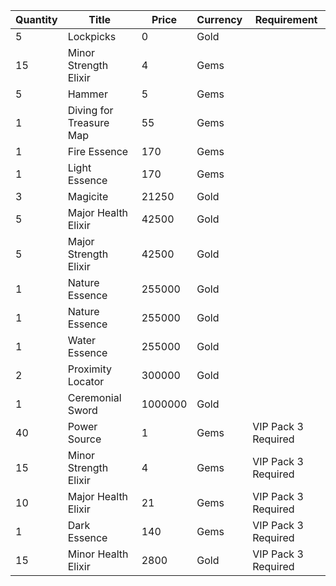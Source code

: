 | Quantity | Title | Price | Currency |  Requirement |
| -------- | ----- | ----- | -------- |  ----------- |
| 5 | Lockpicks | 0 | Gold |  |
| 15 | Minor Strength Elixir | 4 | Gems |  |
| 5 | Hammer | 5 | Gems |  |
| 1 | Diving for Treasure Map | 55 | Gems |  |
| 1 | Fire Essence | 170 | Gems |  |
| 1 | Light Essence | 170 | Gems |  |
| 3 | Magicite | 21250 | Gold |  |
| 5 | Major Health Elixir | 42500 | Gold |  |
| 5 | Major Strength Elixir | 42500 | Gold |  |
| 1 | Nature Essence | 255000 | Gold |  |
| 1 | Nature Essence | 255000 | Gold |  |
| 1 | Water Essence | 255000 | Gold |  |
| 2 | Proximity Locator | 300000 | Gold |  |
| 1 | Ceremonial Sword | 1000000 | Gold |  |
| 40 | Power Source | 1 | Gems | VIP Pack 3 Required |
| 15 | Minor Strength Elixir | 4 | Gems | VIP Pack 3 Required |
| 10 | Major Health Elixir | 21 | Gems | VIP Pack 3 Required |
| 1 | Dark Essence | 140 | Gems | VIP Pack 3 Required |
| 15 | Minor Health Elixir | 2800 | Gold | VIP Pack 3 Required |
